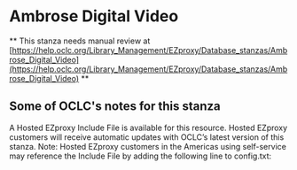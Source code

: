# Ambrose Digital Video
** This stanza needs manual review at [https://help.oclc.org/Library_Management/EZproxy/Database_stanzas/Ambrose_Digital_Video](https://help.oclc.org/Library_Management/EZproxy/Database_stanzas/Ambrose_Digital_Video) **

## Some of OCLC's notes for this stanza

A Hosted EZproxy Include File is available for this resource. Hosted EZproxy customers will receive automatic updates with OCLC&rsquo;s latest version of this stanza. Note: Hosted EZproxy customers in the Americas using self-service may reference the Include File by adding the following line to config.txt:

&nbsp;
